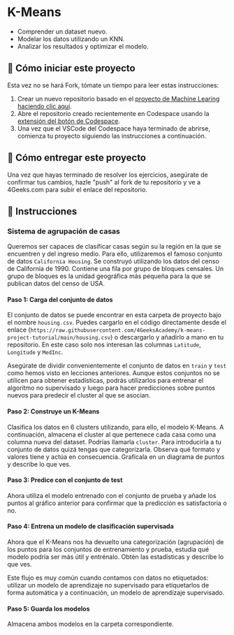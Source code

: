 <!-- hide -->
# K-Means
<!-- endhide -->

- Comprender un dataset nuevo.
- Modelar los datos utilizando un KNN.
- Analizar los resultados y optimizar el modelo.

## 🌱  Cómo iniciar este proyecto

Esta vez no se hará Fork, tómate un tiempo para leer estas instrucciones:

1. Crear un nuevo repositorio basado en el [proyecto de Machine Learing](https://github.com/4GeeksAcademy/machine-learning-python-template/generate) [haciendo clic aquí](https://github.com/4GeeksAcademy/machine-learning-python-template).
2. Abre el repositorio creado recientemente en Codespace usando la [extensión del botón de Codespace](https://docs.github.com/en/codespaces/developing-in-codespaces/creating-a-codespace-for-a-repository#creating-a-codespace-for-a-repository).
3. Una vez que el VSCode del Codespace haya terminado de abrirse, comienza tu proyecto siguiendo las instrucciones a continuación.

## 🚛 Cómo entregar este proyecto

Una vez que hayas terminado de resolver los ejercicios, asegúrate de confirmar tus cambios, hazle "push" al fork de tu repositorio y ve a 4Geeks.com para subir el enlace del repositorio.

## 📝 Instrucciones

### Sistema de agrupación de casas

Queremos ser capaces de clasificar casas según su la región en la que se encuentren y del ingreso medio. Para ello, utilizaremos el famoso conjunto de datos `California Housing`. Se construyó utilizando los datos del censo de California de 1990. Contiene una fila por grupo de bloques censales. Un grupo de bloques es la unidad geográfica más pequeña para la que se publican datos del censo de USA.

#### Paso 1: Carga del conjunto de datos

El conjunto de datos se puede encontrar en esta carpeta de proyecto bajo el nombre `housing.csv`. Puedes cargarlo en el código directamente desde el enlace (`https://raw.githubusercontent.com/4GeeksAcademy/k-means-project-tutorial/main/housing.csv`) o descargarlo y añadirlo a mano en tu repositorio. En este caso solo nos interesan las columnas `Latitude`, `Longitude` y `MedInc`.

Asegúrate de dividir convenientemente el conjunto de datos en `train` y `test` como hemos visto en lecciones anteriores. Aunque estos conjuntos no se utilicen para obtener estadísticas, podrás utilizarlos para entrenar el algoritmo no supervisado y luego para hacer predicciones sobre puntos nuevos para predecir el cluster al que se asocian.

#### Paso 2: Construye un K-Means

Clasifica los datos en 6 clusters utilizando, para ello, el modelo K-Means. A continuación, almacena el cluster al que pertenece cada casa como una columna nueva del dataset. Podrías llamarla `cluster`. Para introducirla a tu conjunto de datos quizá tengas que categorizarla. Observa qué formato y valores tiene y actúa en consecuencia. Grafícala en un diagrama de puntos y describe lo que ves.

#### Paso 3: Predice con el conjunto de test

Ahora utiliza el modelo entrenado con el conjunto de prueba y añade los puntos al gráfico anterior para confirmar que la predicción es satisfactoria o no.

#### Paso 4: Entrena un modelo de clasificación supervisada

Ahora que el K-Means nos ha devuelto una categorización (agrupación) de los puntos para los conjuntos de entrenamiento y prueba, estudia qué modelo podría ser más útil y entrénalo. Obtén las estadísticas y describe lo que ves.

Este flujo es muy común cuando contamos con datos no etiquetados: utilizar un modelo de aprendizaje no supervisado para etiquetarlos de forma automática y a continuación, un modelo de aprendizaje supervisado.

#### Paso 5: Guarda los modelos

Almacena ambos modelos en la carpeta correspondiente.